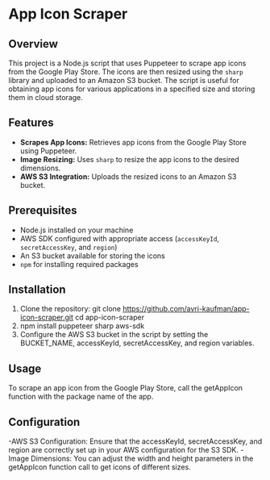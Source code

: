 # App Icon Scraper

## Overview

This project is a Node.js script that uses Puppeteer to scrape app icons from the Google Play Store. The icons are then resized using the `sharp` library and uploaded to an Amazon S3 bucket. The script is useful for obtaining app icons for various applications in a specified size and storing them in cloud storage.

## Features

- **Scrapes App Icons:** Retrieves app icons from the Google Play Store using Puppeteer.
- **Image Resizing:** Uses `sharp` to resize the app icons to the desired dimensions.
- **AWS S3 Integration:** Uploads the resized icons to an Amazon S3 bucket.

## Prerequisites 

- Node.js installed on your machine
- AWS SDK configured with appropriate access (`accessKeyId`, `secretAccessKey`, and `region`)
- An S3 bucket available for storing the icons
- `npm` for installing required packages

## Installation

1. Clone the repository:
   git clone https://github.com/avri-kaufman/app-icon-scraper.git
   cd app-icon-scraper
2. npm install puppeteer sharp aws-sdk
3. Configure the AWS S3 bucket in the script by setting the BUCKET_NAME, accessKeyId, secretAccessKey, and region variables.

## Usage

To scrape an app icon from the Google Play Store, call the getAppIcon function with the package name of the app.

## Configuration

-AWS S3 Configuration: Ensure that the accessKeyId, secretAccessKey, and region are correctly set up in your AWS configuration for the S3 SDK.
-Image Dimensions: You can adjust the width and height parameters in the getAppIcon function call to get icons of different sizes.
